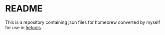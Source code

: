 # README

This is a repository containing json files for homebrew converted by myself for use in [5etools](https://5e.tools/).
